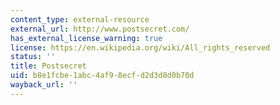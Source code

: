 ```yaml
---
content_type: external-resource
external_url: http://www.postsecret.com/
has_external_license_warning: true
license: https://en.wikipedia.org/wiki/All_rights_reserved
status: ''
title: Postsecret
uid: b8e1fcbe-1abc-4af9-8ecf-d2d3d8d0b70d
wayback_url: ''
---
```

